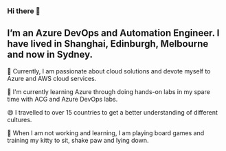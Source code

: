 ### Hi there 👋

<!--
**wujenny15/wujenny15** is a ✨ _special_ ✨ repository because its `README.md` (this file) appears on your GitHub profile.

Here are some ideas to get you started:

- 🔭 I’m currently working on ...
- 🌱 I’m currently learning ...
- 👯 I’m looking to collaborate on ...
- 🤔 I’m looking for help with ...
- 💬 Ask me about ...
- 📫 How to reach me: ...
- 😄 Pronouns: ...
- ⚡ Fun fact: ...
-->

 ## I’m an Azure DevOps and Automation Engineer. I have lived in Shanghai, Edinburgh, Melbourne and now in Sydney.
 
💙 Currently, I am passionate about cloud solutions and devote myself to Azure and AWS cloud services.

🌱 I'm currently learning Azure through doing hands-on labs in my spare time with ACG and Azure DevOps labs.

😄 I travelled to over 15 countries to get a better understanding of different cultures.

🌿 When I am not working and learning, I am playing board games and training my kitty to sit, shake paw and lying down.

